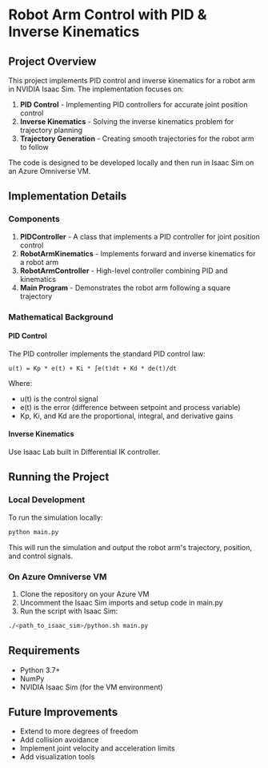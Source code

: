 # Robot Arm Control with PID & Inverse Kinematics

## Project Overview

This project implements PID control and inverse kinematics for a robot arm in NVIDIA Isaac Sim. The implementation focuses on:

1. **PID Control** - Implementing PID controllers for accurate joint position control
2. **Inverse Kinematics** - Solving the inverse kinematics problem for trajectory planning
3. **Trajectory Generation** - Creating smooth trajectories for the robot arm to follow

The code is designed to be developed locally and then run in Isaac Sim on an Azure Omniverse VM.

## Implementation Details

### Components

1. **PIDController** - A class that implements a PID controller for joint position control
2. **RobotArmKinematics** - Implements forward and inverse kinematics for a robot arm
3. **RobotArmController** - High-level controller combining PID and kinematics
4. **Main Program** - Demonstrates the robot arm following a square trajectory

### Mathematical Background

#### PID Control

The PID controller implements the standard PID control law:

```
u(t) = Kp * e(t) + Ki * ∫e(t)dt + Kd * de(t)/dt
```

Where:
- u(t) is the control signal
- e(t) is the error (difference between setpoint and process variable)
- Kp, Ki, and Kd are the proportional, integral, and derivative gains

#### Inverse Kinematics

Use Isaac Lab built in Differential IK controller.

## Running the Project

### Local Development

To run the simulation locally:

```bash
python main.py
```

This will run the simulation and output the robot arm's trajectory, position, and control signals.

### On Azure Omniverse VM

1. Clone the repository on your Azure VM
2. Uncomment the Isaac Sim imports and setup code in main.py
3. Run the script with Isaac Sim:

```bash
./<path_to_isaac_sim>/python.sh main.py
```

## Requirements

- Python 3.7+
- NumPy
- NVIDIA Isaac Sim (for the VM environment)

## Future Improvements

- Extend to more degrees of freedom
- Add collision avoidance
- Implement joint velocity and acceleration limits
- Add visualization tools